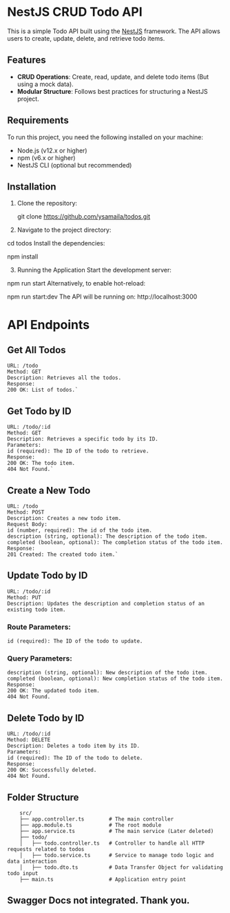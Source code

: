 # NestJS CRUD Todo API

This is a simple Todo API built using the [NestJS](https://nestjs.com/) framework. The API allows users to create, update, delete, and retrieve todo items.

## Features

- **CRUD Operations**: Create, read, update, and delete todo items (But using a mock data).
- **Modular Structure**: Follows best practices for structuring a NestJS project.
  
## Requirements

To run this project, you need the following installed on your machine:

- Node.js (v12.x or higher)
- npm (v6.x or higher)
- NestJS CLI (optional but recommended)

## Installation

1. Clone the repository:

   
   git clone https://github.com/ysamaila/todos.git

2. Navigate to the project directory:

  
  cd todos
  Install the dependencies:

  
  npm install

3. Running the Application
   Start the development server:

  
  npm run start
  Alternatively, to enable hot-reload:

 
  npm run start:dev
  The API will be running on:
  http://localhost:3000

# API Endpoints

## Get All Todos
``` 
URL: /todo
Method: GET
Description: Retrieves all the todos.
Response:
200 OK: List of todos.`
```

## Get Todo by ID
```
URL: /todo/:id
Method: GET
Description: Retrieves a specific todo by its ID.
Parameters:
id (required): The ID of the todo to retrieve.
Response:
200 OK: The todo item.
404 Not Found.`
```

## Create a New Todo
```
URL: /todo
Method: POST
Description: Creates a new todo item.
Request Body:
id (number, required): The id of the todo item.
description (string, optional): The description of the todo item.
completed (boolean, optional): The completion status of the todo item.
Response:
201 Created: The created todo item.`
```


## Update Todo by ID
```
URL: /todo/:id
Method: PUT
Description: Updates the description and completion status of an existing todo item.
```

### Route Parameters:
```
id (required): The ID of the todo to update.
```

### Query Parameters:
```
description (string, optional): New description of the todo item.
completed (boolean, optional): New completion status of the todo item.
Response:
200 OK: The updated todo item.
404 Not Found.
```

## Delete Todo by ID
  ```
  URL: /todo/:id
  Method: DELETE
  Description: Deletes a todo item by its ID.
  Parameters:
  id (required): The ID of the todo to delete.
  Response:
  200 OK: Successfully deleted.
  404 Not Found.
```

## Folder Structure
```
    src/
    ├── app.controller.ts        # The main controller
    ├── app.module.ts            # The root module
    ├── app.service.ts           # The main service (Later deleted)
    ├── todo/
    │   ├── todo.controller.ts   # Controller to handle all HTTP requests related to todos
    │   ├── todo.service.ts      # Service to manage todo logic and data interaction
    │   ├── todo.dto.ts          # Data Transfer Object for validating todo input
    ├── main.ts                  # Application entry point

```

## Swagger Docs not integrated. Thank you.